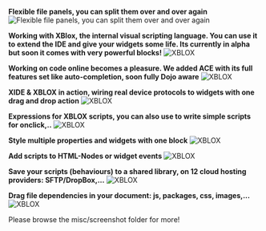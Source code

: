 **Flexible file panels, you can split them over and over again**
![Flexible file panels, you can split them over and over again](https://raw.githubusercontent.com/mc007/xbox-app/master/misc/screenshots/screenshot-3.jpg)


**Working with XBlox, the internal visual scripting language. You can use it to extend the IDE and give your widgets some life. Its currently in alpha but soon it comes with very powerful blocks!**
![XBLOX](https://raw.githubusercontent.com/mc007/xbox-app/master/misc/screenshots/xblox.png)


**Working on code online becomes a pleasure. We added ACE with its full features set like auto-completion, soon fully Dojo aware**
![XBLOX](https://raw.githubusercontent.com/mc007/xbox-app/master/misc/screenshots/screenshot-1.jpg)


**XIDE & XBLOX in action, wiring real device protocols to widgets with one drag and drop action**
![XBLOX](https://raw.githubusercontent.com/mc007/xbox-app/master/misc/screenshots/devices.png)

**Expressions for XBLOX scripts, you can also use to write simple scripts for onclick,..**
![XBLOX](https://raw.githubusercontent.com/mc007/xbox-app/master/misc/screenshots/xide21.png)

**Style multiple properties and widgets with one block**
![XBLOX](https://raw.githubusercontent.com/mc007/xbox-app/master/misc/screenshots/xide20.png)

**Add scripts to HTML-Nodes or widget events**
![XBLOX](https://raw.githubusercontent.com/mc007/xbox-app/master/misc/screenshots/xide16.png)

**Save your scripts (behaviours) to a shared library, on 12 cloud hosting providers: SFTP/DropBox,...**
![XBLOX](https://raw.githubusercontent.com/mc007/xbox-app/master/misc/screenshots/x17.png)

**Drag file dependencies in your document: js, packages, css, images,...**
![XBLOX](https://raw.githubusercontent.com/mc007/xbox-app/master/misc/screenshots/xide19.png)

Please browse the misc/screenshot folder for more!




